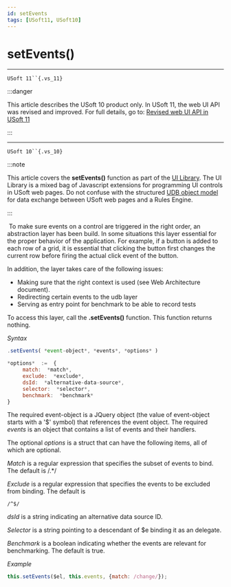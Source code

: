 ```yaml
---
id: setEvents
tags: [USoft11, USoft10]
---
```

# setEvents()



----

`USoft 11``{.vs_11}`


:::danger

This article describes the USoft 10 product only.
In USoft 11, the web UI API was revised and improved. For full details, go to:
[Revised web UI API in USoft 11](/docs/Web_and_app_UIs/UDB_udb/Revised_web_UI_API_in_USoft_11.md)

:::

----

`USoft 10``{.vs_10}`


:::note

This article covers the **setEvents()** function as part of the [UI Library](/docs/Web_and_app_UIs/UI_Library).
The UI Library is a mixed bag of Javascript extensions for programming UI controls in USoft web pages. Do not confuse with the structured [UDB object model](/docs/Web_and_app_UIs/UDB_udb/UDB_udb_object.md) for data exchange between USoft web pages and a Rules Engine.

:::

 To make sure events on a control are triggered in the right order, an abstraction layer has been build. In some situations this layer essential for the proper behavior of the application. For example, if a button is added to each row of a grid, it is essential that clicking the button first changes the current row before firing the actual click event of the button.

In addition, the layer takes care of the following issues:

- Making sure that the right context is used (see Web Architecture document).
- Redirecting certain events to the udb layer
- Serving as entry point for benchmark to be able to record tests

To access this layer, call the **.setEvents()** function. This function returns nothing.

*Syntax*
 

```js
.setEvents( *event-object*, *events*, *options* )

*options*  :=  {
     match:  *match*,
     exclude:  *exclude*,
     dsId:  *alternative-data-source*,
     selector:  *selector*,
     benchmark:  *benchmark*
}
```

The required event-object is a JQuery object (the value of event-object starts with a '$' symbol) that references the event object. The required *events* is an object that contains a list of events and their handlers.

The optional *options* is a struct that can have the following items, all of which are optional.

*Match* is a regular expression that specifies the subset of events to bind. The default is /.*/

*Exclude* is a regular expression that specifies the events to be excluded from binding. The default is

```
/^$/
```

*dsId* is a string indicating an alternative data source ID.

*Selector* is a string pointing to a descendant of $e binding it as an delegate.

*Benchmark* is a boolean indicating whether the events are relevant for benchmarking. The default is true.

*Example*

```js
this.setEvents($el, this.events, {match: /change/});
```

 